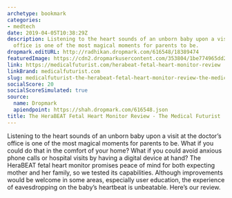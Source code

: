 ```yaml
---
archetype: bookmark
categories:
- medtech
date: 2019-04-05T10:38:29Z
description: Listening to the heart sounds of an unborn baby upon a visit at the doctor’s
  office is one of the most magical moments for parents to be.
dropmark.editURL: http://radhikan.dropmark.com/616548/18389474
featuredImage: https://cdn2.dropmarkusercontent.com/353804/1be774965dd2dfa0f2942b50c7511e0363f1ebcfc2bfead83f7203cf9bd008ec/thumbnail/HeraBEAT-cover.jpg?Expires=1557430062&Signature=QXqsigCiR-0ZES3w0cNjDjL4HOw8ERuygrugyH32s2rJl6tFccYOtKJCRdWSl9ELdKnwdADDviN5QYQzKGJsI6-Mt~pOy2ndQu~mpMK5lRzI~BXVhv59epqjasqZtGB6Tgo~WLairWGSWKTYeF4WiYJAoO7ahX8-AGK7PS1FVXo2G0eCI78W-hcQR7TQDnrf0upOp3s~KbCosea3ohoiDA2l1-B0TeePvuHcjJvgp2d2nydb7SNRsbAyidGOPa4xfv1z6-vN6tStM9NoPak73JNiitIQUa45k43ViVS7moYb0VTKuBXnRkPjFoiTGZ4SxOMRI5JqtQRtHIg6oE0FoQ__&Key-Pair-Id=APKAITQYWVEN757ZA4KQ
link: https://medicalfuturist.com/herabeat-fetal-heart-monitor-review
linkBrand: medicalfuturist.com
slug: medicalfuturist-the-herabeat-fetal-heart-monitor-review-the-medical-futurist
socialScore: 20
socialScoreSimulated: true
source:
  name: Dropmark
  apiendpoint: https://shah.dropmark.com/616548.json
title: The HeraBEAT Fetal Heart Monitor Review - The Medical Futurist
---
```

Listening to the heart sounds of an unborn baby upon a visit at the doctor’s office is one of the most magical moments for parents to be. What if you could do that in the comfort of your home? What if you could avoid anxious phone calls or hospital visits by having a digital device at hand? The HeraBEAT fetal heart monitor promises peace of mind for both expecting mother and her family, so we tested its capabilities. Although improvements would be welcome in some areas, especially user education, the experience of eavesdropping on the baby’s heartbeat is unbeatable. Here’s our review.

